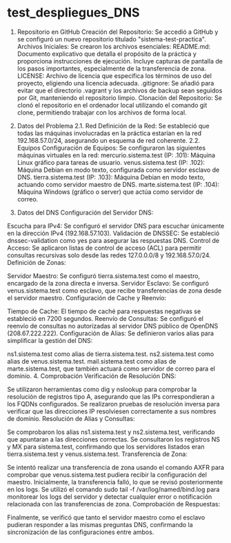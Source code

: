 # test_despliegues_DNS
1. Repositorio en GitHub
Creación del Repositorio: Se accedió a GitHub y se configuró un nuevo repositorio titulado "sistema-test-practica".
Archivos Iniciales: Se crearon los archivos esenciales:
README.md: Documento explicativo que detalla el propósito de la práctica y proporciona instrucciones de ejecución. Incluye capturas de pantalla de los pasos importantes, especialmente de la transferencia de zona.
LICENSE: Archivo de licencia que especifica los términos de uso del proyecto, eligiendo una licencia adecuada.
.gitignore: Se añadió para evitar que el directorio .vagrant y los archivos de backup sean seguidos por Git, manteniendo el repositorio limpio.
Clonación del Repositorio: Se clonó el repositorio en el ordenador local utilizando el comando git clone, permitiendo trabajar con los archivos de forma local.

2. Datos del Problema
2.1. Red
Definición de la Red: Se estableció que todas las máquinas involucradas en la práctica estarían en la red 192.168.57.0/24, asegurando un esquema de red coherente.
2.2. Equipos
Configuración de Equipos: Se configuraron las siguientes máquinas virtuales en la red:
mercurio.sistema.test (IP: .101): Máquina Linux gráfico para tareas de usuario.
venus.sistema.test (IP: .102): Máquina Debian en modo texto, configurada como servidor esclavo de DNS.
tierra.sistema.test (IP: .103): Máquina Debian en modo texto, actuando como servidor maestro de DNS.
marte.sistema.test (IP: .104): Máquina Windows (gráfico o server) que actúa como servidor de correo.
3. Datos del DNS
Configuración del Servidor DNS:

Escucha para IPv4: Se configuró el servidor DNS para escuchar únicamente en la dirección IPv4 (192.168.57.103).
Validación de DNSSEC: Se estableció dnssec-validation como yes para asegurar las respuestas DNS.
Control de Acceso: Se aplicaron listas de control de acceso (ACL) para permitir consultas recursivas solo desde las redes 127.0.0.0/8 y 192.168.57.0/24.
Definición de Zonas:

Servidor Maestro: Se configuró tierra.sistema.test como el maestro, encargado de la zona directa e inversa.
Servidor Esclavo: Se configuró venus.sistema.test como esclavo, que recibe transferencias de zona desde el servidor maestro.
Configuración de Cache y Reenvío:

Tiempo de Cache: El tiempo de caché para respuestas negativas se estableció en 7200 segundos.
Reenvío de Consultas: Se configuró el reenvío de consultas no autorizadas al servidor DNS público de OpenDNS (208.67.222.222).
Configuración de Alias: Se definieron varios alias para simplificar la gestión del DNS:

ns1.sistema.test como alias de tierra.sistema.test.
ns2.sistema.test como alias de venus.sistema.test.
mail.sistema.test como alias de marte.sistema.test, que también actuará como servidor de correo para el dominio.
4. Comprobación
Verificación de Resolución DNS:

Se utilizaron herramientas como dig y nslookup para comprobar la resolución de registros tipo A, asegurando que las IPs correspondieran a los FQDNs configurados.
Se realizaron pruebas de resolución inversa para verificar que las direcciones IP resolviesen correctamente a sus nombres de dominio.
Resolución de Alias y Consultas:

Se comprobaron los alias ns1.sistema.test y ns2.sistema.test, verificando que apuntaran a las direcciones correctas.
Se consultaron los registros NS y MX para sistema.test, confirmando que los servidores listados eran tierra.sistema.test y venus.sistema.test.
Transferencia de Zona:

Se intentó realizar una transferencia de zona usando el comando AXFR para comprobar que venus.sistema.test pudiera recibir la configuración del maestro. Inicialmente, la transferencia falló, lo que se revisó posteriormente en los logs.
Se utilizó el comando sudo tail -f /var/log/named/bind.log para monitorear los logs del servidor y detectar cualquier error o notificación relacionada con las transferencias de zona.
Comprobación de Respuestas:

Finalmente, se verificó que tanto el servidor maestro como el esclavo pudieran responder a las mismas preguntas DNS, confirmando la sincronización de las configuraciones entre ambos.

